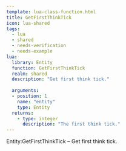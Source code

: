 ```yaml
---
template: lua-class-function.html
title: GetFirstThinkTick
icon: lua-shared
tags:
  - lua
  - shared
  - needs-verification
  - needs-example
lua:
  library: Entity
  function: GetFirstThinkTick
  realm: shared
  description: "Get first think tick."
  
  arguments:
  - position: 1
    name: "entity"
    type: Entity
  returns:
    - type: integer
      description: "The first think tick."
---
```


<div class="lua__search__keywords">
Entity:GetFirstThinkTick &#x2013; Get first think tick.
</div>
